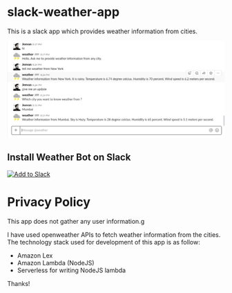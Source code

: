# slack-weather-app

This is a slack app which provides weather information from cities.

![Weather_Information_Slack_App](https://raw.githubusercontent.com/jeevan-patil/slack-weather-app/master/images/weather_shot.png)

## Install Weather Bot on Slack

<a href="https://slack.com/oauth/authorize?scope=incoming-webhook&client_id=319023237538.319874037078"><img alt="Add to Slack" height="40" width="139" src="https://platform.slack-edge.com/img/add_to_slack.png" srcset="https://platform.slack-edge.com/img/add_to_slack.png 1x, https://platform.slack-edge.com/img/add_to_slack@2x.png 2x" /></a>

# Privacy Policy
This app does not gather any user information.g

I have used openweather APIs to fetch weather information from the cities.
The technology stack used for development of this app is as follow:
- Amazon Lex
- Amazon Lambda (NodeJS)
- Serverless for writing NodeJS lambda

Thanks!